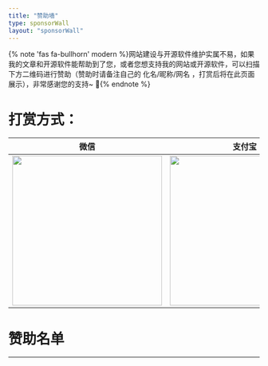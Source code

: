 ```yaml
---
title: "赞助墙"
type: sponsorWall
layout: "sponsorWall"
---
```


{% note 'fas fa-bullhorn' modern %}网站建设与开源软件维护实属不易，如果我的文章和开源软件能帮助到了您，或者您想支持我的网站或开源软件，可以扫描下方二维码进行赞助（赞助时请备注自己的 化名/昵称/网名 ，打赏后将在此页面展示），非常感谢您的支持~ 🌹{% endnote %}



# 打赏方式：

| 微信                                                         | 支付宝                                                       |
| ------------------------------------------------------------ | ------------------------------------------------------------ |
| <img src="https://blogs.changbaiqi.top/img/wechatpay.png" height="300px" width="300px"> | <img src="https://blogs.changbaiqi.top/img/alipay.png" height="300px" width="300px"> |



# 赞助名单

---


<style>
.reward-wrap {
    display: flex;
    flex-wrap: wrap;
    flex-direction: row;
    margin: 1rem -0.25rem 0.5rem -0.25rem
}

.reward-item-content {
    padding: 1rem;
    border-radius: 12px;
    border: 1px solid #e3e8f7;
    width: calc((100% / 4) - 0.5rem);
    box-shadow: 0 8px 16px -4px #2c2d300c;
    margin: 0 .25rem .5rem .25rem
}

.reward-item-name {
    font-size: 20px;
    font-weight: 700;
    font-family: "PingFang SC", "Hiragino Sans GB", "Microsoft YaHei"
}

.reward-item-time {
    display: flex;
    justify-content: space-between;
    margin-top: 5px;
    align-items: center;
}

.reward-item-money {
    padding: 4px;
    background: #363636;
    color: #fff;
    font-size: 12px;
    border-radius: 4px;
    margin-right: 4px;
    white-space: nowrap;
    height: 26px;
    line-height: 18px;
}

@media screen and (max-width: 700px){
    .reward-item-content {
        width: 100%;

    }
}
</style>
<div class="reward-wrap" id='reward'></div>
<script src="/js/showAppreciation.js"></script>




